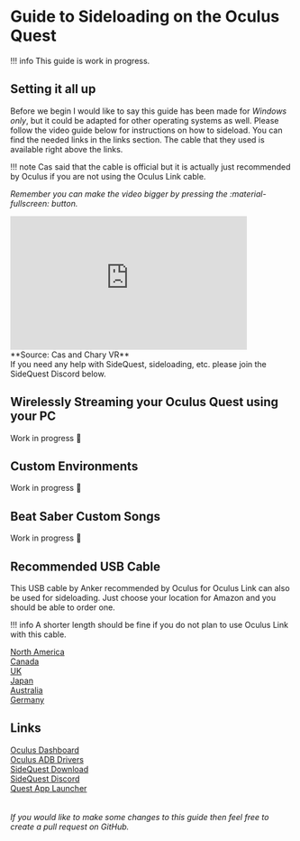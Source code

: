 # Guide to Sideloading on the Oculus Quest
!!! info
    This guide is work in progress.
## Setting it all up
Before we begin I would like to say this guide has been made for _Windows only_, but it could be adapted for other operating systems as well. Please follow the video guide below for instructions on how to sideload. You can find the needed links in the links section. The cable that they used is available right above the links.

!!! note
    Cas said that the cable is official but it is actually just recommended by Oculus if you are not using the Oculus Link cable.

_Remember you can make the video bigger by pressing the :material-fullscreen: button._<br/>
<iframe style="border:0;width:420px;height:237px;" src="https://www.youtube.com/embed/SDljN6UqO34?start=0&end=325&modestbranding=1&rel=0" allowfullscreen></iframe>
<br/>**Source: Cas and Chary VR**<br/>
If you need any help with SideQuest, sideloading, etc. please join the SideQuest Discord below.

## Wirelessly Streaming your Oculus Quest using your PC
Work in progress :construction:

## Custom Environments
Work in progress :construction:

## Beat Saber Custom Songs
Work in progress :construction:

## Recommended USB Cable
This USB cable by Anker recommended by Oculus for Oculus Link can also be used for sideloading. Just choose your location for Amazon and you should be able to order one.

!!! info
    A shorter length should be fine if you do not plan to use Oculus Link with this cable.

[North America](https://www.amazon.com/gp/product/B01MZIPYPY/)
<br/>[Canada](https://www.amazon.ca/dp/B01MZIPYPY/)
<br/>[UK](https://www.amazon.co.uk/dp/B01MZIPYPY/)
<br/>[Japan](https://www.amazon.co.jp/dp/B01MZIPYPY/)
<br/>[Australia](https://www.amazon.com.au/dp/B01MZIPYPY/)
<br/>[Germany](https://www.amazon.de/dp/B01MZIPYPY/)

## Links
[Oculus Dashboard](https://dashboard.oculus.com)
<br/>[Oculus ADB Drivers](https://developer.oculus.com/downloads/package/oculus-adb-drivers/)
<br/>[SideQuest Download](https://sidequestvr.com/#/setup-howto)
<br/>[SideQuest Discord](https://discord.me/sidequestvr)
<br/>[Quest App Launcher](https://sdq.st/a/199)
<br/><br/><br/>
_If you would like to make some changes to this guide then feel free to create a pull request on GitHub._
